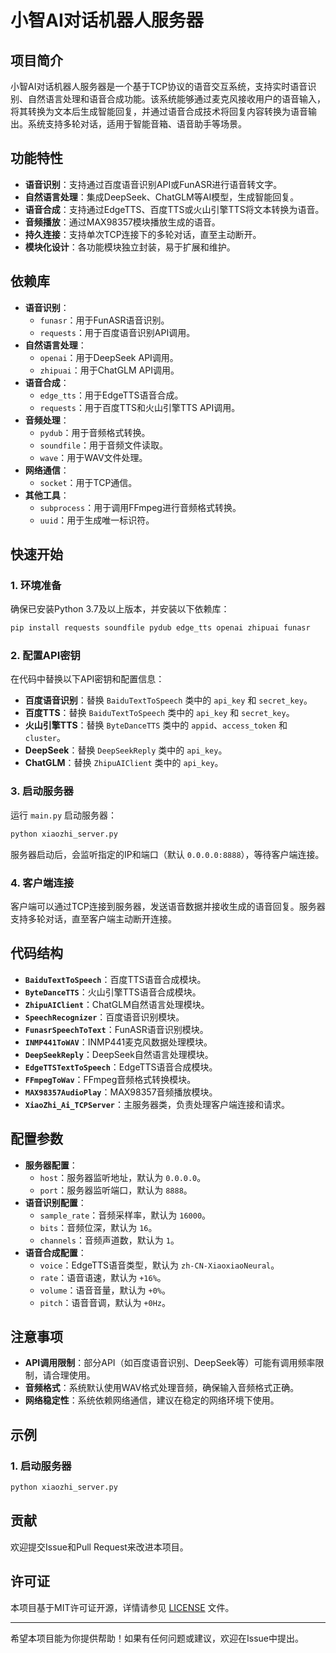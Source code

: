 # 小智AI对话机器人服务器

## 项目简介

小智AI对话机器人服务器是一个基于TCP协议的语音交互系统，支持实时语音识别、自然语言处理和语音合成功能。该系统能够通过麦克风接收用户的语音输入，将其转换为文本后生成智能回复，并通过语音合成技术将回复内容转换为语音输出。系统支持多轮对话，适用于智能音箱、语音助手等场景。

## 功能特性

- **语音识别**：支持通过百度语音识别API或FunASR进行语音转文字。
- **自然语言处理**：集成DeepSeek、ChatGLM等AI模型，生成智能回复。
- **语音合成**：支持通过EdgeTTS、百度TTS或火山引擎TTS将文本转换为语音。
- **音频播放**：通过MAX98357模块播放生成的语音。
- **持久连接**：支持单次TCP连接下的多轮对话，直至主动断开。
- **模块化设计**：各功能模块独立封装，易于扩展和维护。

## 依赖库

- **语音识别**：
  - `funasr`：用于FunASR语音识别。
  - `requests`：用于百度语音识别API调用。
- **自然语言处理**：
  - `openai`：用于DeepSeek API调用。
  - `zhipuai`：用于ChatGLM API调用。
- **语音合成**：
  - `edge_tts`：用于EdgeTTS语音合成。
  - `requests`：用于百度TTS和火山引擎TTS API调用。
- **音频处理**：
  - `pydub`：用于音频格式转换。
  - `soundfile`：用于音频文件读取。
  - `wave`：用于WAV文件处理。
- **网络通信**：
  - `socket`：用于TCP通信。
- **其他工具**：
  - `subprocess`：用于调用FFmpeg进行音频格式转换。
  - `uuid`：用于生成唯一标识符。

## 快速开始

### 1. 环境准备

确保已安装Python 3.7及以上版本，并安装以下依赖库：

```bash
pip install requests soundfile pydub edge_tts openai zhipuai funasr
```

### 2. 配置API密钥

在代码中替换以下API密钥和配置信息：

- **百度语音识别**：替换 `BaiduTextToSpeech` 类中的 `api_key` 和 `secret_key`。
- **百度TTS**：替换 `BaiduTextToSpeech` 类中的 `api_key` 和 `secret_key`。
- **火山引擎TTS**：替换 `ByteDanceTTS` 类中的 `appid`、`access_token` 和 `cluster`。
- **DeepSeek**：替换 `DeepSeekReply` 类中的 `api_key`。
- **ChatGLM**：替换 `ZhipuAIClient` 类中的 `api_key`。

### 3. 启动服务器

运行 `main.py` 启动服务器：

```bash
python xiaozhi_server.py
```

服务器启动后，会监听指定的IP和端口（默认 `0.0.0.0:8888`），等待客户端连接。

### 4. 客户端连接

客户端可以通过TCP连接到服务器，发送语音数据并接收生成的语音回复。服务器支持多轮对话，直至客户端主动断开连接。

## 代码结构

- **`BaiduTextToSpeech`**：百度TTS语音合成模块。
- **`ByteDanceTTS`**：火山引擎TTS语音合成模块。
- **`ZhipuAIClient`**：ChatGLM自然语言处理模块。
- **`SpeechRecognizer`**：百度语音识别模块。
- **`FunasrSpeechToText`**：FunASR语音识别模块。
- **`INMP441ToWAV`**：INMP441麦克风数据处理模块。
- **`DeepSeekReply`**：DeepSeek自然语言处理模块。
- **`EdgeTTSTextToSpeech`**：EdgeTTS语音合成模块。
- **`FFmpegToWav`**：FFmpeg音频格式转换模块。
- **`MAX98357AudioPlay`**：MAX98357音频播放模块。
- **`XiaoZhi_Ai_TCPServer`**：主服务器类，负责处理客户端连接和请求。

## 配置参数

- **服务器配置**：
  - `host`：服务器监听地址，默认为 `0.0.0.0`。
  - `port`：服务器监听端口，默认为 `8888`。
- **语音识别配置**：
  - `sample_rate`：音频采样率，默认为 `16000`。
  - `bits`：音频位深，默认为 `16`。
  - `channels`：音频声道数，默认为 `1`。
- **语音合成配置**：
  - `voice`：EdgeTTS语音类型，默认为 `zh-CN-XiaoxiaoNeural`。
  - `rate`：语音语速，默认为 `+16%`。
  - `volume`：语音音量，默认为 `+0%`。
  - `pitch`：语音音调，默认为 `+0Hz`。

## 注意事项

- **API调用限制**：部分API（如百度语音识别、DeepSeek等）可能有调用频率限制，请合理使用。
- **音频格式**：系统默认使用WAV格式处理音频，确保输入音频格式正确。
- **网络稳定性**：系统依赖网络通信，建议在稳定的网络环境下使用。

## 示例

### 1. 启动服务器

```bash
python xiaozhi_server.py
```


## 贡献

欢迎提交Issue和Pull Request来改进本项目。

## 许可证

本项目基于MIT许可证开源，详情请参见 [LICENSE](LICENSE) 文件。

---

希望本项目能为你提供帮助！如果有任何问题或建议，欢迎在Issue中提出。
